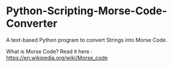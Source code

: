 # Python-Scripting-Morse-Code-Converter


A text-based Python program to convert Strings into Morse Code.


What is Morse Code?
Read it here : https://en.wikipedia.org/wiki/Morse_code
